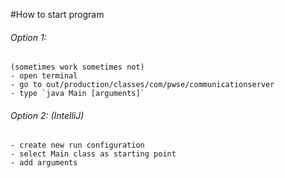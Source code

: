 #How to start program
###### Option 1:
    (sometimes work sometimes not)
    - open terminal
    - go to out/production/classes/com/pwse/communicationserver
    - type `java Main [arguments]`
    
###### Option 2: (IntelliJ)
    - create new run configuration
    - select Main class as starting point
    - add arguments